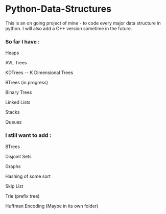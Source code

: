 # Python-Data-Structures
This is an on going project of mine - to code every major data structure in python. I will also add a C++ version sometime in the future.

### So far I have :

Heaps

AVL Trees

KDTrees -- K Dimensional Trees

BTrees (in progress)

Binary Trees

Linked Lists

Stacks

Queues

### I still want to add :

BTrees

Disjoint Sets

Graphs

Hashing of some sort

Skip List

Trie (prefix tree)

Huffman Encoding (Maybe in its own folder)
